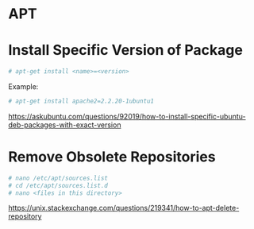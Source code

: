 # APT


# Install Specific Version of Package

``` bash
# apt-get install <name>=<version>
```

Example:

``` bash
# apt-get install apache2=2.2.20-1ubuntu1
```

https://askubuntu.com/questions/92019/how-to-install-specific-ubuntu-deb-packages-with-exact-version


# Remove Obsolete Repositories

``` bash
# nano /etc/apt/sources.list
# cd /etc/apt/sources.list.d
# nano <files in this directory>
```

https://unix.stackexchange.com/questions/219341/how-to-apt-delete-repository


